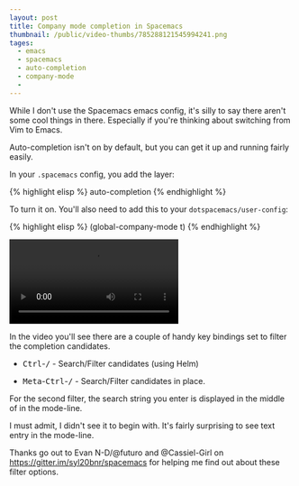 ```yaml
---
layout: post
title: Company mode completion in Spacemacs
thumbnail: /public/video-thumbs/785288121545994241.png
tages:
  - emacs
  - spacemacs
  - auto-completion
  - company-mode
  -
---
```


While I don't use the Spacemacs emacs config, it's silly to say there
aren't some cool things in there.  Especially if you're thinking about
switching from Vim to Emacs.

Auto-completion isn't on by default, but you can get it up and running
fairly easily.

In your `.spacemacs` config, you add the layer:

{% highlight elisp %}
auto-completion
{% endhighlight %}

To turn it on.  You'll also need to add this to your `dotspacemacs/user-config`:

{% highlight elisp %}
(global-company-mode t)
{% endhighlight %}

<video controls autoplay>
  <source src="/public/videos/785288121545994241.mp4" type="video/mp4">
  Sorry your browser does not support the video tag, maybe time to upgrade?
</video>

In the video you'll see there are a couple of handy key bindings set
to filter the completion candidates.

- <kbd>Ctrl</kbd>-<kbd>/</kbd> - Search/Filter candidates (using Helm)

- <kbd>Meta</kbd>-<kbd>Ctrl</kbd>-<kbd>/</kbd> - Search/Filter
  candidates in place.



For the second filter, the search string you enter is displayed in the
middle of in the mode-line.

I must admit, I didn't see it to begin with. It's fairly surprising to
see text entry in the mode-line.

Thanks go out to Evan N-D/@futuro and @Cassiel-Girl on
https://gitter.im/syl20bnr/spacemacs for helping me find out about
these filter options.
